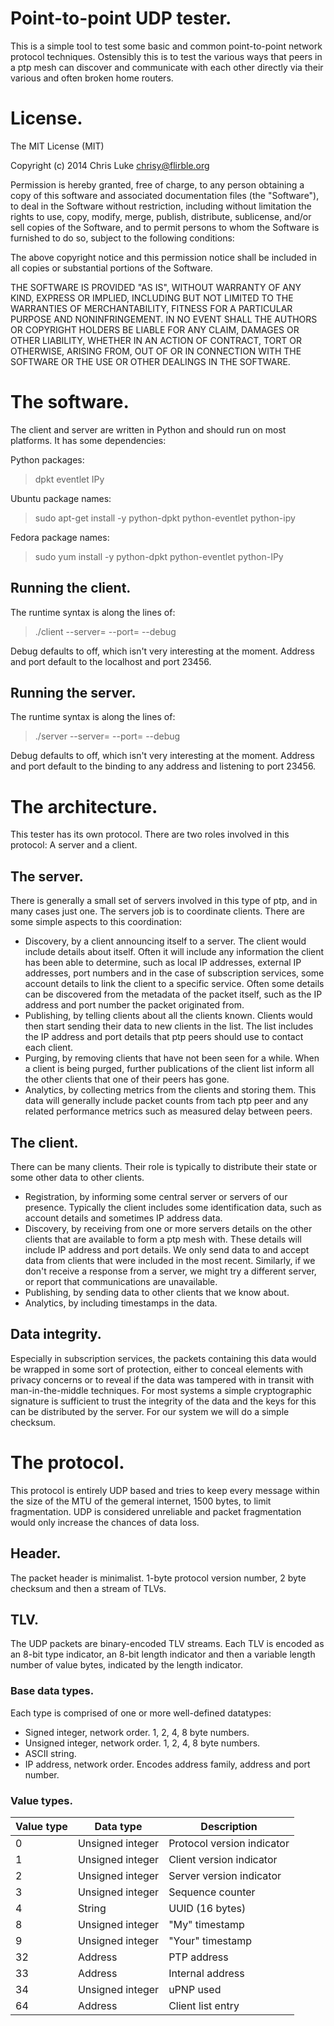 # Point-to-point UDP tester.

This is a simple tool to test some basic and common point-to-point
network protocol techniques. Ostensibly this is to test the various
ways that peers in a ptp mesh can discover and communicate with
each other directly via their various and often broken home routers.


# License.

The MIT License (MIT)

Copyright (c) 2014 Chris Luke <chrisy@flirble.org>

Permission is hereby granted, free of charge, to any person obtaining a copy
of this software and associated documentation files (the "Software"), to deal
in the Software without restriction, including without limitation the rights
to use, copy, modify, merge, publish, distribute, sublicense, and/or sell
copies of the Software, and to permit persons to whom the Software is
furnished to do so, subject to the following conditions:

The above copyright notice and this permission notice shall be included in all
copies or substantial portions of the Software.

THE SOFTWARE IS PROVIDED "AS IS", WITHOUT WARRANTY OF ANY KIND, EXPRESS OR
IMPLIED, INCLUDING BUT NOT LIMITED TO THE WARRANTIES OF MERCHANTABILITY,
FITNESS FOR A PARTICULAR PURPOSE AND NONINFRINGEMENT. IN NO EVENT SHALL THE
AUTHORS OR COPYRIGHT HOLDERS BE LIABLE FOR ANY CLAIM, DAMAGES OR OTHER
LIABILITY, WHETHER IN AN ACTION OF CONTRACT, TORT OR OTHERWISE, ARISING FROM,
OUT OF OR IN CONNECTION WITH THE SOFTWARE OR THE USE OR OTHER DEALINGS IN THE
SOFTWARE.


# The software.

The client and server are written in Python and should run on most
platforms. It has some dependencies:

Python packages:

> dpkt eventlet IPy

Ubuntu package names:

> sudo apt-get install -y python-dpkt python-eventlet python-ipy

Fedora package names:

> sudo yum install -y python-dpkt python-eventlet python-IPy

## Running the client.

The runtime syntax is along the lines of:

> ./client --server=<ip address> --port=<port number> --debug

Debug defaults to off, which isn't very interesting at the moment.
Address and port default to the localhost and port 23456.

## Running the server.

The runtime syntax is along the lines of:

> ./server --server=<ip address> --port=<port number> --debug

Debug defaults to off, which isn't very interesting at the moment.
Address and port default to the binding to any address and listening
to port 23456.


# The architecture.

This tester has its own protocol. There are two roles involved in this
protocol: A server and a client.

## The server.

There is generally a small set of servers involved in this type of ptp,
and in many cases just one. The servers job is to coordinate clients.
There are some simple aspects to this coordination:

* Discovery, by a client announcing itself to a server. The client
would include details about itself. Often it will include any
information the client has been able to determine, such as local
IP addresses, external IP addresses, port numbers and in the case
of subscription services, some account details to link the client
to a specific service. Often some details can be discovered from the
metadata of the packet itself, such as the IP address and port number
the packet originated from.
* Publishing, by telling clients about all the clients known. Clients
would then start sending their data to new clients in the list. The
list includes the IP address and port details that ptp peers should
use to contact each client.
* Purging, by removing clients that have not been seen for a while.
When a client is being purged, further publications of the client
list inform all the other clients that one of their peers has gone.
* Analytics, by collecting metrics from the clients and storing them.
This data will generally include packet counts from tach ptp peer
and any related performance metrics such as measured delay between
peers.

## The client.

There can be many clients. Their role is typically to distribute their
state or some other data to other clients.

* Registration, by informing some central server or servers of our
presence. Typically the client includes some identification data,
such as account details and sometimes IP address data.
* Discovery, by receiving from one or more servers details on the
other clients that are available to form a ptp mesh with. These
details will include IP address and port details. We only send data
to and accept data from clients that were included in the most recent.
Similarly, if we don't receive a response from a server, we might try
a different server, or report that communications are unavailable.
* Publishing, by sending data to other clients that we know about.
* Analytics, by including timestamps in the data.

## Data integrity.

Especially in subscription services, the packets containing this data
would be wrapped in some sort of protection, either to conceal
elements with privacy concerns or to reveal if the data was tampered
with in transit with man-in-the-middle techniques. For most systems
a simple cryptographic signature is sufficient to trust the integrity
of the data and the keys for this can be distributed by the server.
For our system we will do a simple checksum.

# The protocol.

This protocol is entirely UDP based and tries to keep every message
within the size of the MTU of the gemeral internet, 1500 bytes, to
limit fragmentation. UDP is considered unreliable and packet
fragmentation would only increase the chances of data loss.

## Header.

The packet header is minimalist. 1-byte protocol version number,
2 byte checksum and then a stream of TLVs.

## TLV.

The UDP packets are binary-encoded TLV streams. Each TLV is encoded
as an 8-bit type indicator, an 8-bit length indicator and then a
variable length number of value bytes, indicated by the length
indicator.

### Base data types.

Each type is comprised of one or more well-defined datatypes:

* Signed integer, network order. 1, 2, 4, 8 byte numbers.
* Unsigned integer, network order. 1, 2, 4, 8 byte numbers.
* ASCII string.
* IP address, network order. Encodes address family, address
and port number.

### Value types.

| Value type | Data type          | Description
| ---------- | ------------------ | -----------
| 0          | Unsigned integer   | Protocol version indicator
| 1          | Unsigned integer   | Client version indicator
| 2          | Unsigned integer   | Server version indicator
| 3          | Unsigned integer   | Sequence counter
| 4          | String             | UUID (16 bytes)
| 8          | Unsigned integer   | "My" timestamp
| 9          | Unsigned integer   | "Your" timestamp
| 32         | Address            | PTP address
| 33         | Address            | Internal address
| 34         | Unsigned integer   | uPNP used
| 64         | Address            | Client list entry


